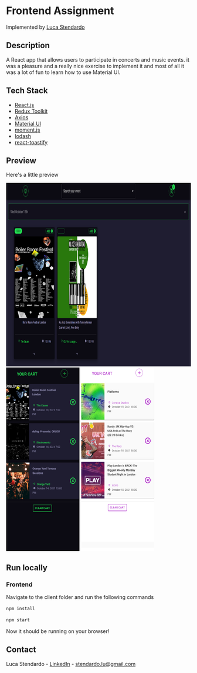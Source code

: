 # Frontend Assignment

Implemented by [Luca Stendardo](https://www.linkedin.com/in/luca-stendardo/?locale=en_US)

## Description

A React app that allows users to participate in concerts and music events. it was a pleasure and a really nice exercise to implement it and most of all it was a lot of fun to learn how to use Material UI.

## Tech Stack

- [React.js](https://reactjs.org/)
- [Redux Toolkit](https://redux-toolkit.js.org/)
- [Axios](https://axios-http.com/docs/intro)
- [Material UI](https://mui.com/)
- [moment.js](https://momentjs.com/)
- [lodash](https://lodash.com/)
- [react-toastify](https://www.npmjs.com/package/react-toastify)

## Preview

Here's a little preview

<div 
display="flex"
flex-direction="row">
    <img src="./client/src/assets/Senzanome3.png" alt="Logo" width="1300" height="500">
    <img src="./client/src/assets/Senzanome.png" alt="Logo" width="200" height="500">
    <img src="./client/src/assets/Senzanome2.png" alt="Logo" width="200" height="500">
</div>

## Run locally

### Frontend

Navigate to the client folder and run the following commands

```bash
npm install
```

```bash
npm start
```

Now it should be running on your browser!

## Contact

Luca Stendardo - [LinkedIn](https://www.linkedin.com/in/luca-stendardo/?locale=en_US) - stendardo.lu@gmail.com
